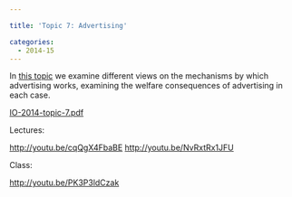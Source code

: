 ```yaml
---

title: 'Topic 7: Advertising'

categories:
  - 2014-15
---
```

In <a href="http://www.tholden.org/wp-content/uploads/2014/12/IO-2014-topic-7.pdf">this topic</a> we examine different views on the mechanisms by which advertising works, examining the welfare consequences of advertising in each case.

<div class="PDFcontainer">
<div class="PDFelement"><object data="http://www.tholden.org/wp-content/uploads/2014/12/IO-2014-topic-7.pdf" type="application/pdf" width="100%" height="100%"><a href="http://www.tholden.org/wp-content/uploads/2014/12/IO-2014-topic-7.pdf">IO-2014-topic-7.pdf</a></object></div>
</div>

Lectures:

http://youtu.be/cqQgX4FbaBE
http://youtu.be/NvRxtRx1JFU

Class:

http://youtu.be/PK3P3ldCzak